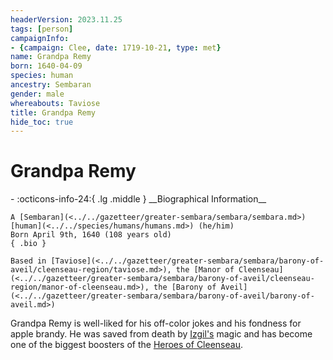 ```yaml
---
headerVersion: 2023.11.25
tags: [person]
campaignInfo:
- {campaign: Clee, date: 1719-10-21, type: met}
name: Grandpa Remy
born: 1640-04-09
species: human
ancestry: Sembaran
gender: male
whereabouts: Taviose
title: Grandpa Remy
hide_toc: true
---
```

# Grandpa Remy
<div class="grid cards ext-narrow-margin ext-one-column" markdown>
- :octicons-info-24:{ .lg .middle } __Biographical Information__

    A [Sembaran](<../../gazetteer/greater-sembara/sembara/sembara.md>) [human](<../../species/humans/humans.md>) (he/him)  
    Born April 9th, 1640 (108 years old)  
    { .bio }

    Based in [Taviose](<../../gazetteer/greater-sembara/sembara/barony-of-aveil/cleenseau-region/taviose.md>), the [Manor of Cleenseau](<../../gazetteer/greater-sembara/sembara/barony-of-aveil/cleenseau-region/manor-of-cleenseau.md>), the [Barony of Aveil](<../../gazetteer/greater-sembara/sembara/barony-of-aveil/barony-of-aveil.md>)
</div>



Grandpa Remy is well-liked for his off-color jokes and his fondness for apple brandy. He was saved from death by [Izgil's](<../pcs/cleenseau/izgil-moonseeker.md>) magic and has become one of the biggest boosters of the [Heroes of Cleenseau](<../pcs/cleenseau/heroes-of-cleenseau.md>). 